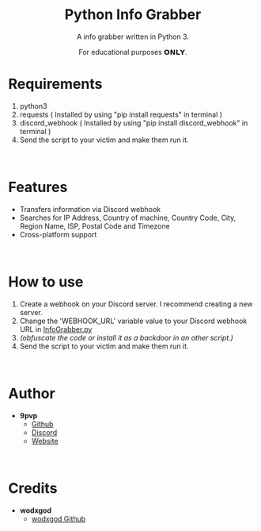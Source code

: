 <h1 align="center">Python Info Grabber</h1>
<p align="center">A info grabber written in Python 3.</p>

<p align="center">For educational purposes 𝗢𝗡𝗟𝗬.

# Requirements
 1. python3
 2. requests ( Installed by using "pip install requests" in terminal )
 3. discord_webhook ( Installed by using "pip install discord_webhook" in terminal )
 4. Send the script to your victim and make them run it.

<br>

# Features
 - Transfers information via Discord webhook
 - Searches for IP Address, Country of machine, Country Code, City, Region Name, ISP, Postal Code and Timezone
 - Cross-platform support

<br>

# How to use
 1. Create a webhook on your Discord server. I recommend creating a new server.
 2. Change the 'WEBHOOK_URL' variable value to your Discord webhook URL in [InfoGrabber.py](InfoGrabber.py)
 3. *(obfuscate the code or install it as a backdoor in an other script.)*
 4. Send the script to your victim and make them run it.

<br>

# Author
- **9pvp**
    - [Github](https://github.com/9pvp)
    - [Discord](https://discord.gg/mHXNy5ugKR)
    - [Website](https://www.9ware.cc)

<br>

# Credits
 - **wodxgod**   
     - [wodxgod Github](https://github.com/wodxgod)
